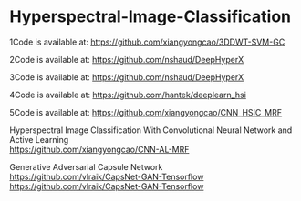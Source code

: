 # Hyperspectral-Image-Classification

1Code is available at: https://github.com/xiangyongcao/3DDWT-SVM-GC  

2Code is available at: https://github.com/nshaud/DeepHyperX  

3Code is available at: https://github.com/nshaud/DeepHyperX  

4Code is available at: https://github.com/hantek/deeplearn_hsi  

5Code is available at: https://github.com/xiangyongcao/CNN_HSIC_MRF  

Hyperspectral Image Classification With Convolutional Neural Network and Active Learning  
https://github.com/xiangyongcao/CNN-AL-MRF  

Generative Adversarial Capsule Network  
https://github.com/vlraik/CapsNet-GAN-Tensorflow  
https://github.com/vlraik/CapsNet-GAN-Tensorflow  
